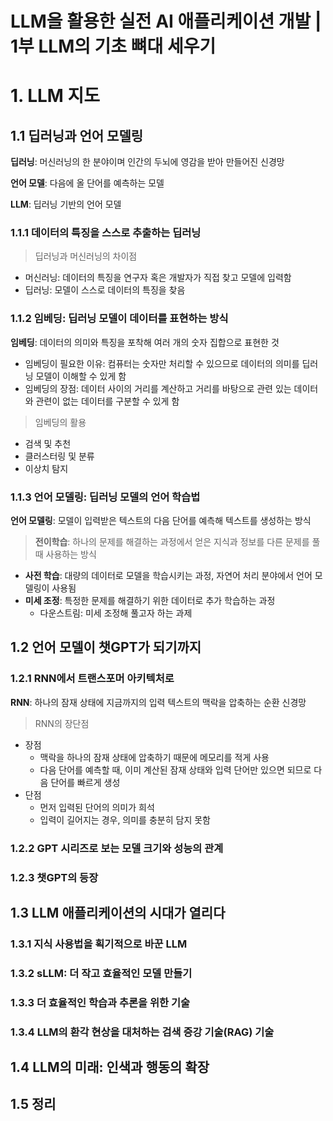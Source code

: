 # LLM을 활용한 실전 AI 애플리케이션 개발 | 1부 LLM의 기초 뼈대 세우기

# 1. LLM 지도

## 1.1 딥러닝과 언어 모델링

**딥러닝**: 머신러닝의 한 분야이며 인간의 두뇌에 영감을 받아 만들어진 신경망

**언어 모델**: 다음에 올 단어를 예측하는 모델

**LLM**: 딥러닝 기반의 언어 모델

### 1.1.1 데이터의 특징을 스스로 추출하는 딥러닝

> 딥러닝과 머신러닝의 차이점

- 머신러닝: 데이터의 특징을 연구자 혹은 개발자가 직접 찾고 모델에 입력함
- 딥러닝: 모델이 스스로 데이터의 특징을 찾음

### 1.1.2 임베딩: 딥러닝 모델이 데이터를 표현하는 방식

**임베딩**: 데이터의 의미와 특징을 포착해 여러 개의 숫자 집합으로 표현한 것

- 임베딩이 필요한 이유: 컴퓨터는 숫자만 처리할 수 있으므로 데이터의 의미를 딥러닝 모델이 이해할 수 있게 함
- 임베딩의 장점: 데이터 사이의 거리를 계산하고 거리를 바탕으로 관련 있는 데이터와 관련이 없는 데이터를 구분할 수 있게 함
> 임베딩의 활용
- 검색 및 추천
- 클러스터링 및 분류
- 이상치 탐지

### 1.1.3 언어 모델링: 딥러닝 모델의 언어 학습법

**언어 모델링**: 모델이 입력받은 텍스트의 다음 단어를 예측해 텍스트를 생성하는 방식
> **전이학습**: 하나의 문제를 해결하는 과정에서 얻은 지식과 정보를 다른 문제를 풀 때 사용하는 방식

- **사전 학습**: 대량의 데이터로 모델을 학습시키는 과정, 자연어 처리 분야에서 언어 모델링이 사용됨
- **미세 조정**: 특정한 문제를 해결하기 위한 데이터로 추가 학습하는 과정
    - 다운스트림: 미세 조정해 풀고자 하는 과제

## 1.2 언어 모델이 챗GPT가 되기까지

### 1.2.1 RNN에서 트랜스포머 아키텍처로

**RNN**: 하나의 잠재 상태에 지금까지의 입력 텍스트의 맥락을 압축하는 순환 신경망

> RNN의 장단점
- 장점
  - 맥락을 하나의 잠재 상태에 압축하기 때문에 메모리를 적게 사용
  - 다음 단어를 예측할 때, 이미 계산된 잠재 상태와 입력 단어만 있으면 되므로 다음 단어를 빠르게 생성
- 단점
  - 먼저 입력된 단어의 의미가 희석
  - 입력이 길어지는 경우, 의미를 충분히 담지 못함

### 1.2.2 GPT 시리즈로 보는 모델 크기와 성능의 관계

### 1.2.3 챗GPT의 등장

## 1.3 LLM 애플리케이션의 시대가 열리다

### 1.3.1 지식 사용법을 획기적으로 바꾼 LLM

### 1.3.2 sLLM: 더 작고 효율적인 모델 만들기

### 1.3.3 더 효율적인 학습과 추론을 위한 기술

### 1.3.4 LLM의 환각 현상을 대처하는 검색 증강 기술(RAG) 기술

## 1.4 LLM의 미래: 인색과 행동의 확장

## 1.5 정리

